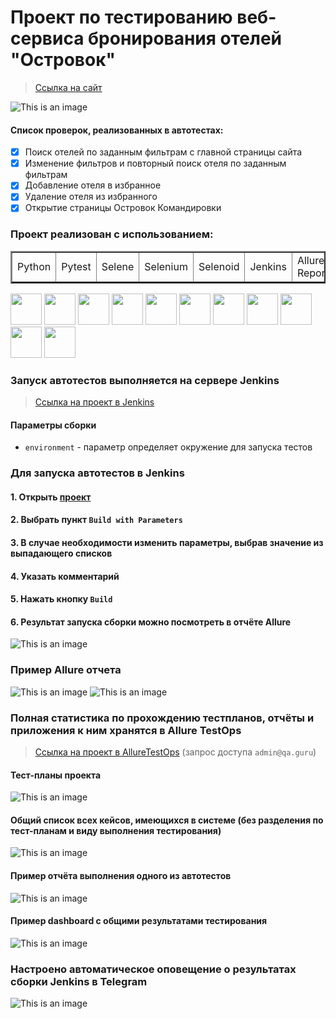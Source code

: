 <h1> Проект по тестированию веб-сервиса бронирования отелей "Островок"</h1>

> <a target="_blank" href="https://ostrovok.ru">Ссылка на сайт</a>

![This is an image](design/image/mainpage.png)

#### Список проверок, реализованных в автотестах:
- [x] Поиск отелей по заданным фильтрам с главной страницы сайта
- [x] Изменение фильтров и повторный поиск отеля по заданным фильтрам
- [x] Добавление отеля в избранное
- [x] Удаление отеля из избранного
- [x] Открытие страницы Островок Командировки

### Проект реализован с использованием:

<table border="2">
  <tbody>
    <tr>
        <td>Python</td>
        <td>Pytest</td>
        <td>Selene</td>
        <td>Selenium</td>
        <td>Selenoid</td>
        <td>Jenkins</td>
        <td>Allure Reports</td>
        <td>Allure TestOps</td>
        <td>Jira</td>
    </tr>
  </tbody>
</table>

<img src="design/icons/python-original.svg" width="50"> <img src="design/icons/pytest.png" width="50"> <img src="design/icons/intellij_pycharm.png" width="50"> <img src="design/icons/selene.png" width="50"> <img src="design/icons/selenium.png" width="50"> <img src="design/icons/selenoid.png" width="50"> <img src="design/icons/jenkins.png" width="50"> <img src="design/icons/allure_report.png" width="50"> <img src="design/icons/allure_testops.png" width="50"> <img src="design/icons/tg.png" width="50"> <img src="design/icons/jira.png" width="50">

### Запуск автотестов выполняется на сервере Jenkins
> <a target="_blank" href="https://jenkins.autotests.cloud/job/OstrovokSiteAutoTest/">Ссылка на проект в Jenkins</a>

#### Параметры сборки

* `environment` - параметр определяет окружение для запуска тестов


### Для запуска автотестов в Jenkins

#### 1. Открыть <a target="_blank" href="https://jenkins.autotests.cloud/job/OstrovokSiteAutoTest/">проект</a>


#### 2. Выбрать пункт `Build with Parameters`
#### 3. В случае необходимости изменить параметры, выбрав значение из выпадающего списков
#### 4. Указать комментарий
#### 5. Нажать кнопку `Build`
#### 6. Результат запуска сборки можно посмотреть в отчёте Allure

![This is an image](design/image/jenkins_build.png)

### Пример Allure отчета
![This is an image](design/image/allure_report.png)
![This is an image](design/image/example_test_allure.png)

### Полная статистика по прохождению тестпланов, отчёты и приложения к ним хранятся в Allure TestOps
> <a target="_blank" href="https://allure.autotests.cloud/project/3786/dashboards">Ссылка на проект в AllureTestOps</a> (запрос доступа `admin@qa.guru`)

#### Тест-планы проекта
![This is an image](design/image/allure_TestOps_test_plans.png)

#### Общий список всех кейсов, имеющихся в системе (без разделения по тест-планам и виду выполнения тестирования)
![This is an image](design/image/allure_TestOps_test_cases.png)

#### Пример отчёта выполнения одного из автотестов
![This is an image](design/image/example_autotests_allure_TestOps.png)

#### Пример dashboard с общими результатами тестирования
![This is an image](design/image/allure_TestOps_dashboard.png)

### Настроено автоматическое оповещение о результатах сборки Jenkins в Telegram
![This is an image](design/image/tg_notification.png)








